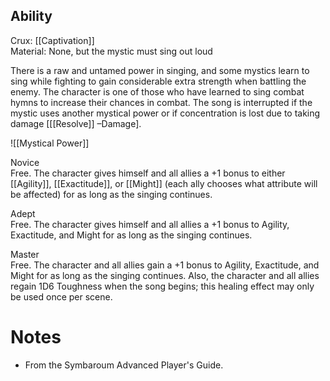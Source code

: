 ## Ability
Crux: [[Captivation]]<br>Material: None, but the mystic must sing out loud

There is a raw and untamed power in singing, and some mystics learn to sing while fighting to gain considerable extra strength when battling the enemy. The character is one of those who have learned to sing combat hymns to increase their chances in combat. The song is interrupted if the mystic uses another mystical power or if concentration is lost due to taking damage \[[[Resolve]] –Damage\].

![[Mystical Power]]

Novice<br>Free. The character gives himself and all allies a +1 bonus to either [[Agility]], [[Exactitude]], or [[Might]] (each ally chooses what attribute will be affected) for as long as the singing continues.

Adept<br>Free. The character gives himself and all allies a +1 bonus to Agility, Exactitude, and Might for as long as the singing continues.

Master<br>Free. The character and all allies gain a +1 bonus to Agility, Exactitude, and Might for as long as the singing continues. Also, the character and all allies regain 1D6 Toughness when the song begins; this healing effect may only be used once per scene.
# Notes
* From the Symbaroum Advanced Player's Guide.